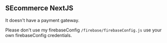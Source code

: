 ## SEcommerce NextJS

It doesn't have a payment gateway.

Please don't use my firebaseConfig  ```/firebase/firebaseConfig.js``` use your own firebaseConfig credentials.


